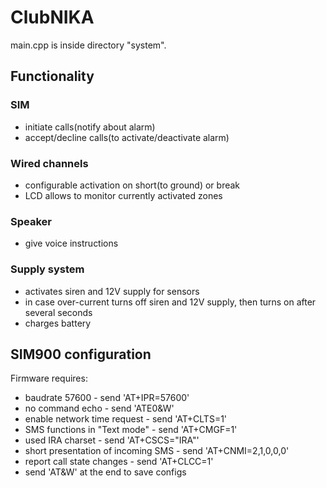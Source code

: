 # ClubNIKA
main.cpp is inside directory "system".

## Functionality
### SIM
- initiate calls(notify about alarm)
- accept/decline calls(to activate/deactivate alarm)

### Wired channels
- configurable activation on short(to ground) or break
- LCD allows to monitor currently activated zones

### Speaker
- give voice instructions

### Supply system
- activates siren and 12V supply for sensors
- in case over-current turns off siren and 12V supply, then turns on after several seconds
- charges battery

## SIM900 configuration
Firmware requires:
- baudrate 57600 - send 'AT+IPR=57600'
- no command echo - send 'ATE0&W'
- enable network time request - send 'AT+CLTS=1'
- SMS functions in "Text mode" - send 'AT+CMGF=1'
- used IRA charset - send 'AT+CSCS="IRA"'
- short presentation of incoming SMS - send 'AT+CNMI=2,1,0,0,0'
- report call state changes - send 'AT+CLCC=1'
- send 'AT&W' at the end to save configs